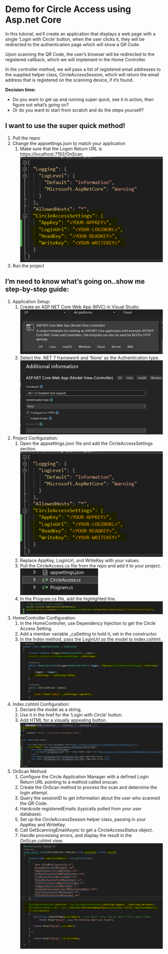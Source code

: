 # Demo for Circle Access using Asp.net Core
In this tutorial, we’ll create an application that displays a web page with a single ‘Login with Circle’ button, when the user clicks it, they will be redirected to the authentication page which will show a QR Code.

Upon scanning the QR Code, the user’s browser will be redirected to the registered callback, which we will implement in the Home Controller.  

In the controller method, we will pass a list of registered email addresses to the supplied helper class, CircleAccessSession, which will return the email address that is registered on the scanning device, if it’s found.

**Decision time:**
*	Do you want to get up and running super quick, see it in action, then figure out what’s going on?  
*	Or do you want to start from scratch and do the steps yourself?

## I want to use the super quick method!
1.	Pull the repro
1.	Change the appsettings.json to match your application
    1.	Make sure that the Logon Return URL is https://localhost:7192/OnScan
    	![Local Image](Screenshots/2a.png)
1.	Run the project 

## I’m need to know what’s going on..show me step-by-step guide:
1.	Application Setup:
	1.	Create an ASP.NET Core Web App (MVC) in Visual Studio.
 	![Local Image](Screenshots/1a.png)
	1.	Select the .NET 7 framework and ‘None’ as the Authentication type.
  	![Local Image](Screenshots/1b.png)
1.	Project Configuration:
	1.	Open the appsettings.json file and add the CircleAccessSettings section.
    	![Local Image](Screenshots/2a.png) 
	1.	Replace AppKey, LoginUrl, and WriteKey with your values.
	1.	Pull the CircleAccess.cs file from the repo and add it to your project.
       	![Local Image](Screenshots/2c.png)
	1.	In the Program.cs file, add the highlighted line.
 	![Local Image](Screenshots/2d.png)		
1.	HomeController Configuration:
	1.	In the HomeController, use Dependency Injection to get the Circle Access Setting.
	1.	Add a member variable _caSetting to hold it, set in the constructor.
	1.	In the Index method, pass the LoginUrl as the model to Index.cshtml.
    	![Local Image](Screenshots/3c.png)
1.	Index.cshtml Configuration:
	1.	Declare the model as a string.
	1.	Use it in the href for the ‘Login with Circle’ button.
	1.	Add HTML for a visually appealing button.
    	![Local Image](Screenshots/4c.png)
1.	OnScan Method:
	1.	Configure the Circle Application Manager with a defined Login Return URL pointing to a method called onscan.
	1.	Create the OnScan method to process the scan and determine the login attempt.
	1.	Query the sessionID to get information about the user who scanned the QR Code.
	1.	Hardcode registeredEmails (typically pulled from your user database).
	1.	Set up the CircleAccessSession helper class, passing in your AppKey and WriteKey.
	1.	Call GetScanningEmailAsync to get a CircleAccessStatus object.
	1.	Handle processing errors, and display the result in the OnScan.cshtml view.
    	![Local Image](Screenshots/5g.png)
